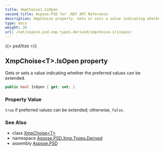 ```yaml
---
title: XmpChoise1.IsOpen
second_title: Aspose.PSD for .NET API Reference
description: XmpChoise property. Gets or sets a value indicating whether the preferred values can be extended
type: docs
weight: 20
url: /net/aspose.psd.xmp.types.derived/xmpchoise-1/isopen/
---
```

{{< psd/tize >}}
## XmpChoise&lt;T&gt;.IsOpen property

Gets or sets a value indicating whether the preferred values can be extended.

```csharp
public bool IsOpen { get; set; }
```

### Property Value

`true` if preferred values can be extended; otherwise, `false`.

### See Also

* class [XmpChoise&lt;T&gt;](../)
* namespace [Aspose.PSD.Xmp.Types.Derived](../../xmpchoise-1/)
* assembly [Aspose.PSD](../../../)


